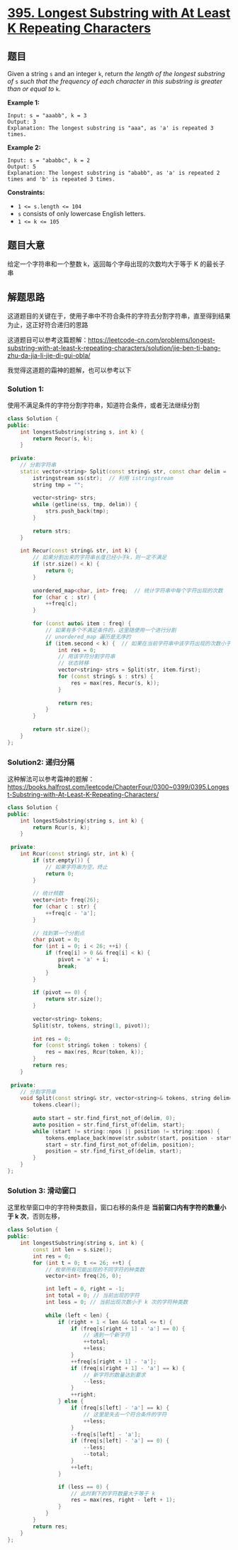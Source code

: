 # [395. Longest Substring with At Least K Repeating Characters](https://leetcode.com/problems/longest-substring-with-at-least-k-repeating-characters/)

## 题目

Given a string `s` and an integer `k`, return *the length of the longest substring of* `s` *such that the frequency of each character in this substring is greater than or equal to* `k`.

 

**Example 1:**

```
Input: s = "aaabb", k = 3
Output: 3
Explanation: The longest substring is "aaa", as 'a' is repeated 3 times.
```

**Example 2:**

```
Input: s = "ababbc", k = 2
Output: 5
Explanation: The longest substring is "ababb", as 'a' is repeated 2 times and 'b' is repeated 3 times.
```

 

**Constraints:**

- `1 <= s.length <= 104`
- `s` consists of only lowercase English letters.
- `1 <= k <= 105`

## 题目大意

给定一个字符串和一个整数 k，返回每个字母出现的次数均大于等于 K 的最长子串

## 解题思路

这道题目的关键在于，使用子串中不符合条件的字符去分割字符串，直至得到结果为止，这正好符合递归的思路

这道题目可以参考这篇题解：https://leetcode-cn.com/problems/longest-substring-with-at-least-k-repeating-characters/solution/jie-ben-ti-bang-zhu-da-jia-li-jie-di-gui-obla/

我觉得这道题的霜神的题解，也可以参考以下

### Solution 1:

使用不满足条件的字符分割字符串，知道符合条件，或者无法继续分割

`````c++
class Solution {
public:
    int longestSubstring(string s, int k) {
        return Recur(s, k);
    }
    
 private:
    // 分割字符串
    static vector<string> Split(const string& str, const char delim = ' ') {
        istringstream ss(str);  // 利用 istringstream
        string tmp = "";
        
        vector<string> strs;
        while (getline(ss, tmp, delim)) {
            strs.push_back(tmp);
        }
        
        return strs;
    }
    
    int Recur(const string& str, int k) {
        // 如果分割出来的字符串长度已经小于k，则一定不满足
        if (str.size() < k) {
            return 0;
        }
        
        unordered_map<char, int> freq;  // 统计字符串中每个字符出现的次数
        for (char c : str) {
            ++freq[c];
        }
        
        for (const auto& item : freq) {
            // 如果有多个不满足条件的，这里随便用一个进行分割
            // unordered_map 遍历是无序的
            if (item.second < k) {  // 如果在当前字符串中该字符出现的次数小于k，
                int res = 0;
                // 用该字符分割字符串
                // 状态转移
                vector<string> strs = Split(str, item.first);
                for (const string& s : strs) {
                    res = max(res, Recur(s, k));
                }
                
                return res;
            }
        }
        
        return str.size();
    }
};
`````

### Solution2: 递归分隔

这种解法可以参考霜神的题解：https://books.halfrost.com/leetcode/ChapterFour/0300~0399/0395.Longest-Substring-with-At-Least-K-Repeating-Characters/



```c++
class Solution {
public:
    int longestSubstring(string s, int k) {
        return Rcur(s, k);
    }
    
 private:
    int Rcur(const string& str, int k) {
        if (str.empty()) {
            // 如果字符串为空，终止
            return 0;
        }
        
        // 统计频数
        vector<int> freq(26);
        for (char c : str) {
            ++freq[c - 'a'];
        }
        
        // 找到第一个分割点
        char pivot = 0;
        for (int i = 0; i < 26; ++i) {
            if (freq[i] > 0 && freq[i] < k) {
                pivot = 'a' + i;
                break;
            }
        }
        
        if (pivot == 0) {
            return str.size();
        }
        
        vector<string> tokens;
        Split(str, tokens, string(1, pivot));
        
        int res = 0;
        for (const string& token : tokens) {
            res = max(res, Rcur(token, k));
        }
        return res;
    }
    
 private:
    // 分割字符串
    void Split(const string& str, vector<string>& tokens, string delim="") {
        tokens.clear();
        
        auto start = str.find_first_not_of(delim, 0);
        auto position = str.find_first_of(delim, start);
        while (start != string::npos || position != string::npos) {
            tokens.emplace_back(move(str.substr(start, position - start)));
            start = str.find_first_not_of(delim, position);
            position = str.find_first_of(delim, start);
        }
    }
};
```

### Solution 3: 滑动窗口

这里枚举窗口中的字符种类数目，窗口右移的条件是 **当前窗口内有字符的数量小于 k 次**，否则左移，

````c++
class Solution {
public:
    int longestSubstring(string s, int k) {
        const int len = s.size();
        int res = 0;
        for (int t = 0; t <= 26; ++t) {
            // 枚举所有可能出现的不同字符的种类数
            vector<int> freq(26, 0);

            int left = 0, right = -1;
            int total = 0; // 当前出现的字符
            int less = 0; // 当前出现次数小于 k 次的字符种类数
            
            while (left < len) {
                if (right + 1 < len && total <= t) {
                    if (freq[s[right + 1] - 'a'] == 0) {
                        // 遇到一个新字符
                        ++total;
                        ++less;
                    }
                    ++freq[s[right + 1] - 'a'];
                    if (freq[s[right + 1] - 'a'] == k) {
                        // 新字符的数量达到要求
                        --less;
                    }
                    ++right;
                } else {
                    if (freq[s[left] - 'a'] == k) {
                        // 这里是失去一个符合条件的字符
                        ++less;
                    }
                    --freq[s[left] - 'a'];
                    if (freq[s[left] - 'a'] == 0) {
                        --less;
                        --total;
                    }
                    ++left;
                }

                if (less == 0) {
                    // 此时剩下的字符数量大于等于 k
                    res = max(res, right - left + 1);
                }
            }
        }
        return res;
    }
};
````

